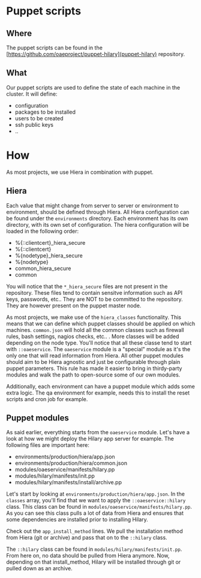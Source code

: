 # Puppet scripts

## Where
The puppet scripts can be found in the [https://github.com/oaeproject/puppet-hilary](puppet-hilary) repository.

## What
Our puppet scripts are used to define the state of each machine in the cluster. It will define:
 * configuration
 * packages to be installed
 * users to be created
 * ssh public keys
 * ..

# How

As most projects, we use Hiera in combination with puppet.

## Hiera
Each value that might change from server to server or environment to environment, should be defined through Hiera. All
Hiera configuration can be found under the `environments` directory. Each environment has its own directory, with its
own set of configuration. The hiera configuration will be loaded in the following order:
  - %{::clientcert}_hiera_secure
  - %{::clientcert}
  - %{nodetype}_hiera_secure
  - %{nodetype}
  - common_hiera_secure
  - common

You will notice that the `*_hiera_secure` files are not present in the repository. These files tend to contain sensitve
information such as API keys, passwords, etc.. They are NOT to be committed to the repository. They are however present
on the puppet master node.

As most projects, we make use of the `hiera_classes` functionality. This means that we can define which puppet classes
should be applied on which machines. `common.json` will hold all the common classes such as firewall rules, bash settings,
nagios checks, etc.. . More classes will be added depending on the node type. You'll notice that all these classe tend
to start with `::oaeservice`. The `oaeservice` module is a "special" module as it's the only one that will read information
from Hiera. All other puppet modules should aim to be Hiera agnostic and just be configurable through plain puppet
parameters. This rule has made it easier to bring in thirdy-party modules and walk the path to open-source some of our
own modules.


Additionally, each environment can have a puppet module which adds some extra logic. The qa environment for example,
needs this to install the reset scripts and cron job for example.

## Puppet modules

As said earlier, everything starts from the `oaeservice` module. Let's have a look at how we might deploy the Hilary
app server for example. The following files are important here:
 * environments/production/hiera/app.json
 * environments/production/hiera/common.json
 * modules/oaeservice/manifests/hilary.pp
 * modules/hilary/manifests/init.pp
 * modules/hilary/manifests/install/archive.pp

Let's start by looking at `environments/production/hiera/app.json`. In the `classes` array, you'll find that we want to
apply the `::oaeservice::hilary` class. This class can be found in `modules/oaeservice/manifests/hilary.pp`. As you can
see this class pulls a lot of data from Hiera and ensures that some dependencies are installed prior to installing Hilary.

Check out the `app_install_method` lines. We pull the installation method from Hiera (git or archive) and pass that on
to the `::hilary` class.

The `::hilary` class can be found in `modules/hilary/manifests/init.pp`. From here on, no data should be pulled from
Hiera anymore. Now, depending on that install_method, Hilary will be installed through git or pulled down as an archive.
